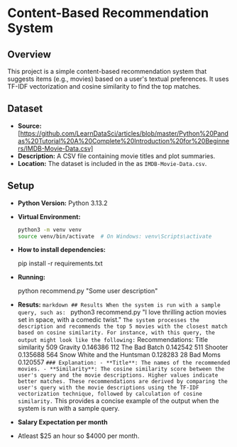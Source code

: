 # Content-Based Recommendation System

## Overview
This project is a simple content-based recommendation system that suggests items (e.g., movies) based on a user's textual preferences. It uses TF-IDF vectorization and cosine similarity to find the top matches.

## Dataset
- **Source:** [https://github.com/LearnDataSci/articles/blob/master/Python%20Pandas%20Tutorial%20A%20Complete%20Introduction%20for%20Beginners/IMDB-Movie-Data.csv]
- **Description:** A CSV file containing movie titles and plot summaries.
- **Location:** The dataset is included in the as `IMDB-Movie-Data.csv`.

## Setup
- **Python Version:** Python 3.13.2
- **Virtual Environment:**
  ```bash
  python3 -m venv venv
  source venv/bin/activate  # On Windows: venv\Scripts\activate
- **How to install dependencies:**
  
  pip install -r requirements.txt
  
- **Running:**
  
  python recommend.py "Some user description"
  
- **Resuts:**
  ```markdown ## Results When the system is run with a sample query, such as: ``` python3 recommend.py "I love thrilling action movies set in space, with a comedic twist." ``` The system processes the description and recommends the top 5 movies with the closest match based on cosine similarity. For instance, with this query, the output might look like the following: ``` Recommendations: Title similarity 509 Gravity 0.146386 112 The Bad Batch 0.142542 511 Shooter 0.135688 564 Snow White and the Huntsman 0.128283 28 Bad Moms 0.120557 ``` ### Explanation: - **Title**: The names of the recommended movies. - **Similarity**: The cosine similarity score between the user's query and the movie descriptions. Higher values indicate better matches. These recommendations are derived by comparing the user's query with the movie descriptions using the TF-IDF vectorization technique, followed by calculation of cosine similarity. ``` This provides a concise example of the output when the system is run with a sample query.
- **Salary Expectation per month**
- 
  Atleast $25 an hour so $4000 per month. 

